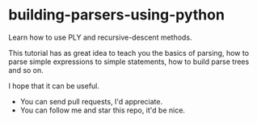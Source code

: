 building-parsers-using-python
=======================

Learn how to use PLY and recursive-descent methods.

This tutorial has as great idea to teach you the basics of parsing, how to parse simple expressions to simple statements, how to build parse trees and so on.


I hope that it can be useful.

* You can send pull requests, I'd appreciate.
* You can follow me and star this repo, it'd be nice.
